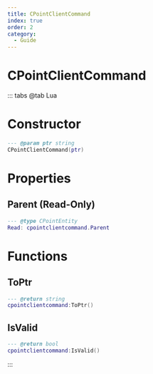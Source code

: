 ```yaml
---
title: CPointClientCommand
index: true
order: 2
category:
  - Guide
---
```


# CPointClientCommand

::: tabs
@tab Lua
# Constructor
```lua
--- @param ptr string
CPointClientCommand(ptr)
```
# Properties
## Parent (Read-Only)
```lua
--- @type CPointEntity
Read: cpointclientcommand.Parent
```
# Functions
## ToPtr
```lua
--- @return string
cpointclientcommand:ToPtr()
```
## IsValid
```lua
--- @return bool
cpointclientcommand:IsValid()
```

:::